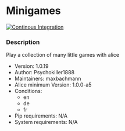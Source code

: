 # Minigames

[![Continous Integration](https://gitlab.com/project-alice-assistant/skills/skill_Minigames/badges/master/pipeline.svg)](https://gitlab.com/project-alice-assistant/skills/skill_Minigames/pipelines/latest)

### Description
Play a collection of many little games with alice

- Version: 1.0.19
- Author: Psychokiller1888
- Maintainers: maxbachmann
- Alice minimum Version: 1.0.0-a5
- Conditions:
  - en
  - de
  - fr
- Pip requirements: N/A
- System requirements: N/A

